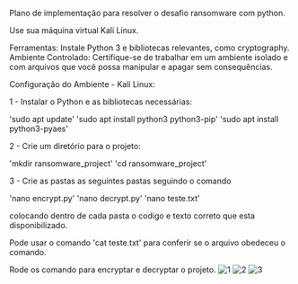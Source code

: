 Plano de implementação para resolver o desafio ransomware com python.

Use sua máquina virtual Kali Linux.

Ferramentas: Instale Python 3 e bibliotecas relevantes, como cryptography.
Ambiente Controlado: Certifique-se de trabalhar em um ambiente isolado e com arquivos que você possa manipular e apagar sem consequências.

Configuração do Ambiente - Kali Linux:

1 - Instalar o Python e as bibliotecas necessárias:

'sudo apt update'
'sudo apt install python3 python3-pip'
'sudo apt install python3-pyaes'

2 - Crie um diretório para o projeto:

'mkdir ransomware_project'
'cd ransomware_project'

3 - Crie as pastas as seguintes pastas seguindo o comando

'nano encrypt.py'
'nano decrypt.py'
'nano teste.txt'

colocando dentro de cada pasta o codigo e texto correto que esta disponibilizado.

Pode usar o comando 'cat teste.txt' para conferir se o arquivo obedeceu o comando.

Rode os comando para encryptar e decryptar o projeto.
![1](https://github.com/user-attachments/assets/ce663f8b-2f5f-4a7e-9b90-c596fa6de603)
![2](https://github.com/user-attachments/assets/82550a91-39f7-430e-9263-340251f607a0)
![3](https://github.com/user-attachments/assets/15c6748c-0e65-496c-ab68-e03500668b30)


